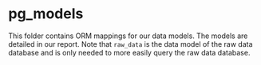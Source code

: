 # pg_models
This folder contains ORM mappings for our data models.
The models are detailed in our report. 
Note that `raw_data` is the data model of the raw data database and is only needed to more easily query the raw data database. 

